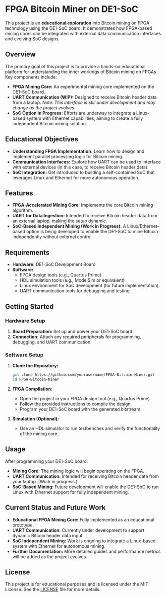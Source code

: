 # FPGA Bitcoin Miner on DE1-SoC

This project is an **educational exploration** into Bitcoin mining on FPGA technology using the DE1-SoC board. It demonstrates how FPGA-based mining cores can be integrated with external data communication interfaces and evolving SoC designs.

## Overview

The primary goal of this project is to provide a hands-on educational platform for understanding the inner workings of Bitcoin mining on FPGAs. Key components include:

- **FPGA Mining Core:** An experimental mining core implemented on the DE1-SoC board.
- **UART Communication (WIP):** Designed to receive Bitcoin header data from a laptop. *Note: This interface is still under development and may change as the project evolves.*
- **SoC Option in Progress:** Efforts are underway to integrate a Linux-based system with Ethernet capabilities, aiming to create a fully independent Bitcoin mining solution.

## Educational Objectives

- **Understanding FPGA Implementation:** Learn how to design and implement parallel processing logic for Bitcoin mining.
- **Communication Interfaces:** Explore how UART can be used to interface with external devices (in this case, to receive Bitcoin header data).
- **SoC Integration:** Get introduced to building a self-contained SoC that leverages Linux and Ethernet for more autonomous operation.

## Features

- **FPGA-Accelerated Mining Core:** Implements the core Bitcoin mining algorithm.
- **UART for Data Ingestion:** Intended to receive Bitcoin header data from an external laptop, making the setup dynamic.
- **SoC-Based Independent Mining (Work in Progress):** A Linux/Ethernet-based option is being developed to enable the DE1-SoC to mine Bitcoin independently without external control.

## Requirements

- **Hardware:** DE1-SoC Development Board
- **Software:**
  - FPGA design tools (e.g., Quartus Prime)
  - HDL simulation tools (e.g., ModelSim or equivalent)
  - Linux environment for SoC development (for future implementation)
  - UART communication tools for debugging and testing

## Getting Started

### Hardware Setup

1. **Board Preparation:** Set up and power your DE1-SoC board.
2. **Connection:** Attach any required peripherals for programming, debugging, and UART communication.

### Software Setup

1. **Clone the Repository:**

   ```bash
   git clone https://github.com/yourusername/FPGA-Bitcoin-Miner.git
   cd FPGA-Bitcoin-Miner
   ```

2. **FPGA Compilation:**
   - Open the project in your FPGA design tool (e.g., Quartus Prime).
   - Follow the provided instructions to compile the design.
   - Program your DE1-SoC board with the generated bitstream.

3. **Simulation (Optional):**
   - Use an HDL simulator to run testbenches and verify the functionality of the mining core.

## Usage

After programming your DE1-SoC board:

- **Mining Core:** The mining logic will begin operating on the FPGA.
- **UART Communication:** Intended for receiving Bitcoin header data from your laptop. (Work in progress.)
- **SoC-Based Mining:** Future development will enable the DE1-SoC to run Linux with Ethernet support for fully independent mining.

## Current Status and Future Work

- **Educational FPGA Mining Core:** Fully implemented as an educational prototype.
- **UART Communication:** Currently under development to support dynamic Bitcoin header data input.
- **SoC Independent Mining:** Work is ongoing to integrate a Linux-based system with Ethernet for autonomous mining.
- **Further Documentation:** More detailed guides and performance metrics will be added as the project evolves.

## License

This project is for educational purposes and is licensed under the MIT License. See the [LICENSE](LICENSE) file for more details.
